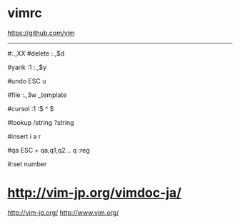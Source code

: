 
# vimrc
https://github.com/vim

---

#:.,XX
#delete
:.,$d

#yank
:1
:.,$y

#undo
ESC
u

#file
:.,3w _template

#cursol
:1
:$
^
$


#lookup
/string
?string

#insert
i
a
r

#qa
ESC + qa,q1,q2...
q
:reg

#:set number

# http://vim-jp.org/vimdoc-ja/

http://vim-jp.org/
http://www.vim.org/


